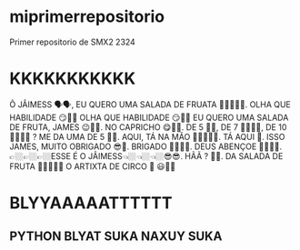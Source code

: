 
# miprimerrepositorio

Primer repositorio de SMX2 2324

# KKKKKKKKKKK

Ô JÂIMESS 🗣🗣, EU QUERO UMA SALADA DE FRUATA 🍌🍏🍇🍓🤤. OLHA QUE HABILIDADE 😏🤠🧐 OLHA QUE HABILIDADE 😏🤠🧐 EU QUERO UMA SALADA DE FRUTA, JAMES 😉🍏🍇. NO CAPRICHO 😋👌🏼. DE 5 🖐🏼, DE 7 🖐🏼✌🏼, DE 10 🖐🏼🤚🏼 ? ME DA UMA DE 5 🤚🏼. AQUI, TÁ NA MÃO 👨🏼‍🍳🤝🍹. TÁ AQUI 🍹. ISSO JAMES, MUITO OBRIGADO 😎🤝. BRIGADO 👌🏼👍🏼. DEUS ABENÇOE 🙏🏼🙏🏼. 👉🏼👉🏼👉🏼ESSE É O JÂIMESS👈🏼👈🏼👈🏼😎😎. HÃÃ ? 🤨🤨. DA SALADA DE FRUTA 🍇🍹👨🏼‍🍳 O ARTIXTA DE CIRCO 🎪 😃🫱🏼

# BLYYAAAAATTTTTT

## PYTHON BLYAT SUKA NAXUY SUKA
